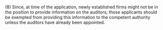 (8) Since, at time of the application, newly established firms might not be in the position to provide information on the auditors; those applicants should be exempted from providing this information to the competent authority unless the auditors have already been appointed.